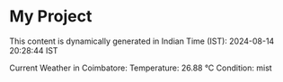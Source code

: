 # My Project

This content is dynamically generated in Indian Time (IST): 2024-08-14 20:28:44 IST


Current Weather in Coimbatore:
Temperature: 26.88 °C
Condition: mist
